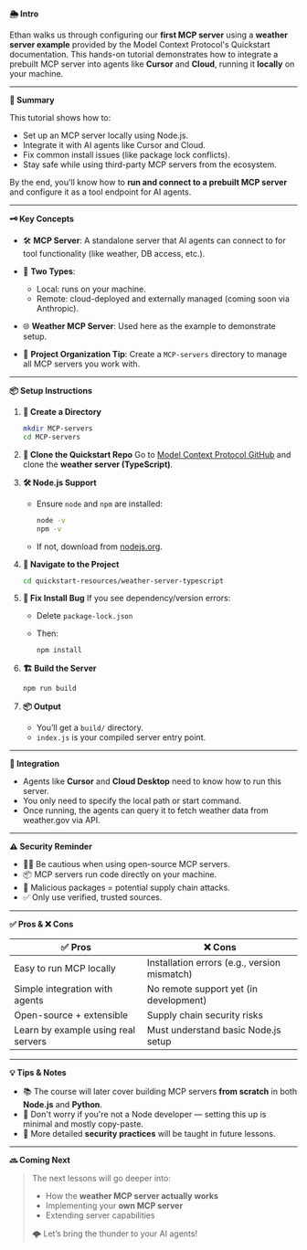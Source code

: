 **🌦️ Intro**

Ethan walks us through configuring our **first MCP server** using a **weather server example** provided by the Model Context Protocol's Quickstart documentation. This hands-on tutorial demonstrates how to integrate a prebuilt MCP server into agents like **Cursor** and **Cloud**, running it **locally** on your machine.

---

**🧭 Summary**

This tutorial shows how to:

- Set up an MCP server locally using Node.js.
- Integrate it with AI agents like Cursor and Cloud.
- Fix common install issues (like package lock conflicts).
- Stay safe while using third-party MCP servers from the ecosystem.

By the end, you'll know how to **run and connect to a prebuilt MCP server** and configure it as a tool endpoint for AI agents.

---

**🗝️ Key Concepts**

- 🛠️ **MCP Server**: A standalone server that AI agents can connect to for tool functionality (like weather, DB access, etc.).
- 🧩 **Two Types**:

  - Local: runs on your machine.
  - Remote: cloud-deployed and externally managed (coming soon via Anthropic).

- 🌐 **Weather MCP Server**: Used here as the example to demonstrate setup.
- 🧱 **Project Organization Tip**: Create a `MCP-servers` directory to manage all MCP servers you work with.

---

**📦 Setup Instructions**

1. **📁 Create a Directory**

   ```bash
   mkdir MCP-servers
   cd MCP-servers
   ```

2. **🔗 Clone the Quickstart Repo**
   Go to [Model Context Protocol GitHub](https://github.com/modelcontextprotocol/quickstart-resources.git) and clone the **weather server (TypeScript)**.

3. **🛠️ Node.js Support**

   - Ensure `node` and `npm` are installed:

     ```bash
     node -v
     npm -v
     ```

   - If not, download from [nodejs.org](https://nodejs.org/).

4. **📂 Navigate to the Project**

   ```bash
   cd quickstart-resources/weather-server-typescript
   ```

5. **🐛 Fix Install Bug**
   If you see dependency/version errors:

   - Delete `package-lock.json`
   - Then:

     ```bash
     npm install
     ```

6. **🏗️ Build the Server**

   ```bash
   npm run build
   ```

7. **📦 Output**

   - You’ll get a `build/` directory.
   - `index.js` is your compiled server entry point.

---

**🤝 Integration**

- Agents like **Cursor** and **Cloud Desktop** need to know how to run this server.
- You only need to specify the local path or start command.
- Once running, the agents can query it to fetch weather data from weather.gov via API.

---

**⚠️ Security Reminder**

- 🕵️‍♂️ Be cautious when using open-source MCP servers.
- 📦 MCP servers run code directly on your machine.
- 🚨 Malicious packages = potential supply chain attacks.
- ✅ Only use verified, trusted sources.

---

**✅ Pros & ❌ Cons**

| ✅ Pros                             | ❌ Cons                                      |
| ----------------------------------- | -------------------------------------------- |
| Easy to run MCP locally             | Installation errors (e.g., version mismatch) |
| Simple integration with agents      | No remote support yet (in development)       |
| Open-source + extensible            | Supply chain security risks                  |
| Learn by example using real servers | Must understand basic Node.js setup          |

---

**💡 Tips & Notes**

- 📚 The course will later cover building MCP servers **from scratch** in both **Node.js** and **Python**.
- 🧪 Don't worry if you're not a Node developer — setting this up is minimal and mostly copy-paste.
- 🔐 More detailed **security practices** will be taught in future lessons.

---

**🔜 Coming Next**

> The next lessons will go deeper into:
>
> - How the **weather MCP server actually works**
> - Implementing your **own MCP server**
> - Extending server capabilities
>
> 🌩️ Let’s bring the thunder to your AI agents!
